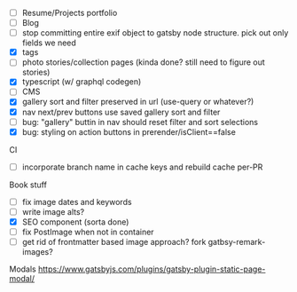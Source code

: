 - [ ] Resume/Projects portfolio
- [ ] Blog
- [ ] stop committing entire exif object to gatsby node structure. pick out only fields we need
- [x] tags
- [ ] photo stories/collection pages (kinda done? still need to figure out stories)
- [x] typescript (w/ graphql codegen)
- [ ] CMS
- [x] gallery sort and filter preserved in url (use-query or whatever?)
- [x] nav next/prev buttons use saved gallery sort and filter
- [ ] bug: "gallery" buttin in nav should reset filter and sort selections
- [x] bug: styling on action buttons in prerender/isClient==false

CI
- [ ] incorporate branch name in cache keys and rebuild cache per-PR

Book stuff
- [ ] fix image dates and keywords
- [ ] write image alts?
- [x] SEO component (sorta done)
- [ ] fix PostImage when not in container
- [ ] get rid of frontmatter based image approach? fork gatbsy-remark-images?

Modals
https://www.gatsbyjs.com/plugins/gatsby-plugin-static-page-modal/